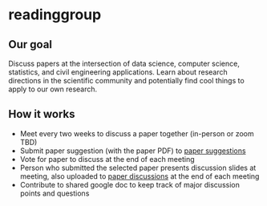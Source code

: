 # readinggroup

## Our goal
Discuss papers at the intersection of data science, computer science, statistics, and civil engineering applications. Learn about research directions in the scientific community and potentially find cool things to apply to our own research. 

## How it works
- Meet every two weeks to discuss a paper together (in-person or zoom TBD)
- Submit paper suggestion (with the paper PDF) to [paper suggestions](https://github.com/jaewonsaw/readinggroup/tree/main/paper%20suggestions)
- Vote for paper to discuss at the end of each meeting
- Person who submitted the selected paper presents discussion slides at meeting, also uploaded to [paper discussions](https://github.com/jaewonsaw/readinggroup/tree/main/paper%20discussions) at the end of each meeting
- Contribute to shared google doc to keep track of major discussion points and questions
